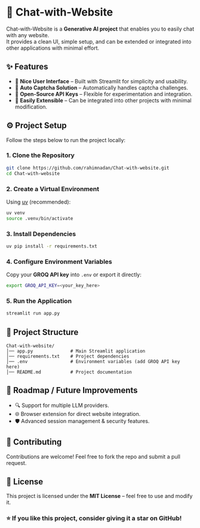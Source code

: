 

# 💬 Chat-with-Website

Chat-with-Website is a **Generative AI project** that enables you to easily chat with any website.  
It provides a clean UI, simple setup, and can be extended or integrated into other applications with minimal effort.  



## ✨ Features
- 🎨 **Nice User Interface** – Built with Streamlit for simplicity and usability.  
- 🤖 **Auto Captcha Solution** – Automatically handles captcha challenges.  
- 🔑 **Open-Source API Keys** – Flexible for experimentation and integration.  
- 🔌 **Easily Extensible** – Can be integrated into other projects with minimal modification.  



## ⚙️ Project Setup

Follow the steps below to run the project locally:

### 1. Clone the Repository
```bash
git clone https://github.com/rahimnadan/Chat-with-website.git
cd Chat-with-website
````

### 2. Create a Virtual Environment

Using [uv](https://github.com/astral-sh/uv) (recommended):

```bash
uv venv
source .venv/bin/activate
```

### 3. Install Dependencies

```bash
uv pip install -r requirements.txt
```

### 4. Configure Environment Variables

Copy your **GROQ API key** into `.env` or export it directly:

```bash
export GROQ_API_KEY=<your_key_here>
```

### 5. Run the Application

```bash
streamlit run app.py
```



## 📂 Project Structure

```
Chat-with-website/
│── app.py              # Main Streamlit application
│── requirements.txt    # Project dependencies
│── .env                # Environment variables (add GROQ API key here)
│── README.md           # Project documentation
```



## 🚀 Roadmap / Future Improvements

* 🔍 Support for multiple LLM providers.
* 🌐 Browser extension for direct website integration.
* 🛡️ Advanced session management & security features.



## 🤝 Contributing

Contributions are welcome! Feel free to fork the repo and submit a pull request.



## 📜 License

This project is licensed under the **MIT License** – feel free to use and modify it.



### ⭐ If you like this project, consider giving it a star on GitHub!

